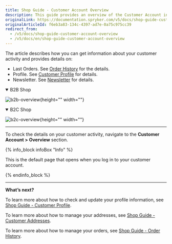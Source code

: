 ```yaml
---
title: Shop Guide - Customer Account Overview
description: This guide provides an overview of the Customer Account in Spryker -based shop.
originalLink: https://documentation.spryker.com/v5/docs/shop-guide-customer-account-overview
originalArticleId: f6eb3a83-134c-4397-ad7e-0a75c975cc39
redirect_from:
  - /v5/docs/shop-guide-customer-account-overview
  - /v5/docs/en/shop-guide-customer-account-overview
---
```


The article describes how you can get information about your customer activity and provides details on:

* Last Orders. See [Order History](/docs/scos/user/user-guides/202005.0/shop-user-guide/shop-guide-customer-account/shop-guide-order-history.html) for the details. 
* Profile. See [Customer Profile](/docs/scos/user/user-guides/202005.0/shop-user-guide/shop-guide-customer-account/shop-guide-customer-profile.html) for details.
* Newsletter. See [Newsletter](/docs/scos/user/user-guides/202005.0/shop-user-guide/shop-guide-customer-account/shop-guide-newsletter.html) for details.

<details open>
<summary>B2B Shop</summary>

![b2b-overview](https://spryker.s3.eu-central-1.amazonaws.com/docs/User+Guides/Shop+User+Guides/Customer+Account/Overview/b2b-overview.png){height="" width=""}
</details>

<details open>
<summary>B2C Shop</summary>

![b2c-overview](https://spryker.s3.eu-central-1.amazonaws.com/docs/User+Guides/Shop+User+Guides/Customer+Account/Overview/b2c-overview.png){height="" width=""}
</details>

***
To check the details on your customer activity, navigate to the **Customer Account > Overview** section.

{% info_block infoBox "Info" %}

This is the default page that opens when you log in to your customer account.

{% endinfo_block %}

***
**What’s next?**

To learn more about how to check and update your profile information, see [Shop Guide - Customer Profile](/docs/scos/user/user-guides/202005.0/shop-user-guide/shop-guide-customer-account/shop-guide-customer-profile.html).

To learn more about how to manage your addresses, see [Shop Guide - Customer Addresses](/docs/scos/user/user-guides/202005.0/shop-user-guide/shop-guide-customer-account/shop-guide-customer-addresses.html).

To learn more about how to manage your orders, see [Shop Guide -  Order History](/docs/scos/user/user-guides/202005.0/shop-user-guide/shop-guide-customer-account/shop-guide-order-history.html).
